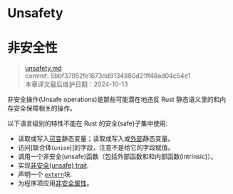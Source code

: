 # Unsafety
# 非安全性

>[unsafety.md](https://github.com/rust-lang/reference/blob/master/src/unsafety.md)\
>commit:  5bbf37952fe1673dd9134880d21ff48ad04c54e1 \
>本章译文最后维护日期：2024-10-13

非安全操作(Unsafe operations)是那些可能潜在地违反 Rust 静态语义里的和内存安全保障相关的操作。

以下语言级别的特性不能在 Rust 的安全(safe)子集中使用:

- 读取或写入[可变][mutable]静态变量；读取或写入或[外部][external]静态变量。
- 访问[联合体(`union`)]的字段，注意不是给它的字段赋值。
- 调用一个非安全(unsafe)函数（包括外部函数和和内部函数(intrinsic)）。
- 实现[非安全(unsafe) trait][unsafe trait].
- 声明一个 [`extern`]块.
- 为程序项应用[非安全属性][unsafe attribute]。

[`extern`]: items/external-blocks.md
[`union`]: items/unions.md
[mutable]: items/static-items.md#mutable-statics
[external]: items/external-blocks.md
[raw pointer]: types/pointer.md
[unsafe trait]: items/traits.md#unsafe-traits
[unsafe attribute]: attributes.md
